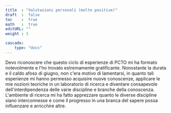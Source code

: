 ```yaml
---
title  : "Valutazioni personali (molto positive)"  
draft  :  false
toc    :  true
math   :  true
editURL: ""
weight : 3

cascade:
    type: "docs"
---
```


Devo riconoscere che questo ciclo di esperienze di PCTO mi ha formato notevolmente e l'ho trovato estremamente gratificante. Nonostante la durata e il caldo afoso di giugno, non c'era motivo di lamentarsi, in quanto tali esperienze mi hanno permesso acquisire nuove conoscenze, applicare le mie nozioni teoriche in un laboratorio di ricerca e diventare consapevole dell'interdipendenza delle varie discipline e branche della conoscenza. L'ambiente di ricerca mi ha fatto apprezzare quanto le diverse discipline siano interconnesse e come il progresso in una branca del sapere possa influenzare e arricchire altre.

